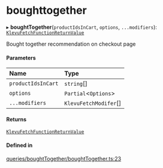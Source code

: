 # boughttogether
      
▸ **boughtTogether**(`productIdsInCart`, `options`, `...modifiers`): [`KlevuFetchFunctionReturnValue`](klevufetchfunctionreturnvalue.md)

Bought together recommendation on checkout page

#### Parameters

| Name | Type |
| :------ | :------ |
| `productIdsInCart` | `string`[] |
| `options` | `Partial`<`Options`\> |
| `...modifiers` | `KlevuFetchModifer`[] |

#### Returns

[`KlevuFetchFunctionReturnValue`](klevufetchfunctionreturnvalue.md)

#### Defined in

[queries/boughtTogether/boughtTogether.ts:23](https://github.com/klevultd/frontend-sdk/blob/492d3760/packages/klevu-core/src/queries/boughtTogether/boughtTogether.ts#L23)

